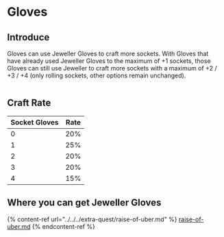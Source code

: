 # Gloves

## Introduce

Gloves can use Jeweller Gloves to craft more sockets. With Gloves that have already used Jeweller Gloves to the maximum of +1 sockets, those Gloves can still use Jeweller to craft more sockets with a maximum of +2 / +3 / +4 (only rolling sockets, other options remain unchanged).

<figure><img src="../../../.gitbook/assets/image (53).png" alt=""><figcaption></figcaption></figure>

## Craft Rate

| Socket Gloves | Rate |
| ------------- | ---- |
| 0             | 20%  |
| 1             | 25%  |
| 2             | 20%  |
| 3             | 20%  |
| 4             | 15%  |

## Where you can get Jeweller Gloves

{% content-ref url="../../../extra-quest/raise-of-uber.md" %}
[raise-of-uber.md](../../../extra-quest/raise-of-uber.md)
{% endcontent-ref %}
